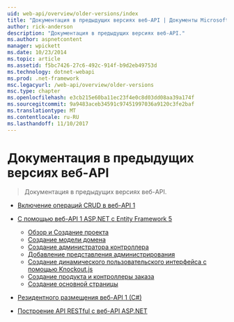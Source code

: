```yaml
---
uid: web-api/overview/older-versions/index
title: "Документация в предыдущих версиях веб-API | Документы Microsoft"
author: rick-anderson
description: "Документация в предыдущих версиях веб-API."
ms.author: aspnetcontent
manager: wpickett
ms.date: 10/23/2014
ms.topic: article
ms.assetid: f5bc7426-27c6-492c-914f-b9d2eb49753d
ms.technology: dotnet-webapi
ms.prod: .net-framework
msc.legacyurl: /web-api/overview/older-versions
msc.type: chapter
ms.openlocfilehash: e3cb215e60ba11ec23f4e0c8d03dd08aa39a174f
ms.sourcegitcommit: 9a9483aceb34591c97451997036a9120c3fe2baf
ms.translationtype: MT
ms.contentlocale: ru-RU
ms.lasthandoff: 11/10/2017
---
```

<a name="documentation-on-older-versions-of-web-api"></a>Документация в предыдущих версиях веб-API
====================
> Документация в предыдущих версиях веб-API.


- [Включение операций CRUD в веб-API 1](creating-a-web-api-that-supports-crud-operations.md)
- [С помощью веб-API 1 ASP.NET с Entity Framework 5](using-web-api-1-with-entity-framework-5/index.md)

    - [Обзор и Создание проекта](using-web-api-1-with-entity-framework-5/using-web-api-with-entity-framework-part-1.md)
    - [Создание модели домена](using-web-api-1-with-entity-framework-5/using-web-api-with-entity-framework-part-2.md)
    - [Создание администратора контроллера](using-web-api-1-with-entity-framework-5/using-web-api-with-entity-framework-part-3.md)
    - [Добавление представления администрирования](using-web-api-1-with-entity-framework-5/using-web-api-with-entity-framework-part-4.md)
    - [Создание динамического пользовательского интерфейса с помощью Knockout.js](using-web-api-1-with-entity-framework-5/using-web-api-with-entity-framework-part-5.md)
    - [Создание продукта и контроллеры заказа](using-web-api-1-with-entity-framework-5/using-web-api-with-entity-framework-part-6.md)
    - [Создание основной страницы](using-web-api-1-with-entity-framework-5/using-web-api-with-entity-framework-part-7.md)
- [Резидентного размещения веб-API 1 (C#)](self-host-a-web-api.md)
- [Построение API RESTful с веб-API ASP.NET](build-restful-apis-with-aspnet-web-api.md)
